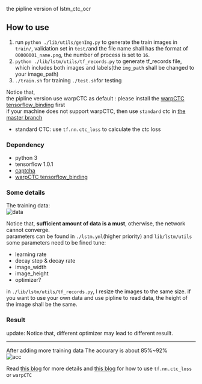 the pipline version of lstm_ctc_ocr
## How to use
1. run `python ./lib/utils/genImg.py` to generate the train images in `train/`, validation set in `test/`and the file name shall has the format of `00000001_name.png`, the number of process is set to `16`.
2. `python ./lib/lstm/utils/tf_records.py` to generate tf_records file, which includes both images and labels(the `img_path` shall be changed to your image_path)
3. `./train.sh` for training `./test.sh`for testing

Notice that,  
the pipline version use warpCTC as default : please install the [warpCTC tensorflow_binding](https://github.com/baidu-research/warp-ctc/tree/master/tensorflow_binding) first  
if your machine does not support warpCTC, then use `standard` ctc in [the master branch](https://github.com/ilovin/lstm_ctc_ocr/tree/master)
- standard CTC: use `tf.nn.ctc_loss` to calculate the ctc loss

### Dependency
- python 3  
- tensorflow 1.0.1  
- [captcha](https://pypi.python.org/pypi/captcha)
- [warpCTC tensorflow_binding](https://github.com/baidu-research/warp-ctc/tree/master/tensorflow_binding)

### Some details

The training data:  
![data](https://ooo.0o0.ooo/2017/04/13/58ef08ab6af03.png)  

Notice that, **sufficient amount of data is a must**, otherwise, the network cannot converge.  
parameters can be found in `./lstm.yml`(higher priority) and `lib/lstm/utils`
some parameters need to be fined tune:
- learning rate
- decay step & decay rate
- image_width
- image_height
- optimizer?

in `./lib/lstm/utils/tf_records.py`, I resize the images to the same size.
if you want to use your own data and use pipline to read data, the height of the image shall be the same.

### Result
update:
Notice that, different optimizer may lead to different resuilt.

---
After adding more training data
The accurary is about 85%~92%  
![acc](https://i.loli.net/2017/07/17/596c6de6584f7.png)

Read [this blog](https://ilovin.github.io/2017-04-06/tensorflow-lstm-ctc-ocr/) for more details and [this blog](http://ilovin.github.io/2017-04-23/tensorflow-lstm-ctc-input-output/) for how to
use `tf.nn.ctc_loss` or `warpCTC`
